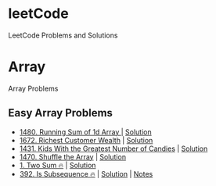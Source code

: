 # leetCode
LeetCode Problems and Solutions

# Array
Array Problems

## Easy Array Problems
- [1480. Running Sum of 1d Array
](https://leetcode.com/problems/running-sum-of-1d-array/) | [Solution](./src/array/easy/RunningSumOfOneDArray.java)
- [1672. Richest Customer Wealth](https://leetcode.com/problems/richest-customer-wealth/) | [Solution](./src/array/easy/RichestCustomWealth.java)
- [1431. Kids With the Greatest Number of Candies](https://leetcode.com/problems/kids-with-the-greatest-number-of-candies/) | [Solution](./src/array/easy/KidsWithGrNumCandies.java)
- [1470. Shuffle the Array](https://leetcode.com/problems/shuffle-the-array/) | [Solution](./src/array/easy/ShuffleTheArray.java)
- [1. Two Sum 🔥](https://leetcode.com/problems/two-sum/) | [Solution](./src/array/easy/TwoSum.java)
- [392. Is Subsequence 🔥](https://leetcode.com/problems/is-subsequence/) | [Solution](./src/array/easy/Subsequence.java) | [Notes](./notes/is-subsequence.md)
